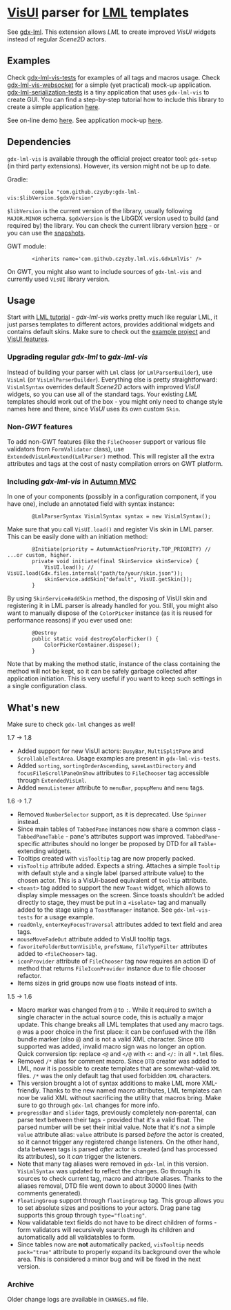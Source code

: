 # [VisUI](https://github.com/kotcrab/VisEditor/wiki/VisUI) parser for [LML](http://github.com/czyzby/gdx-lml) templates

See [gdx-lml](../lml). This extension allows *LML* to create improved *VisUI* widgets instead of regular *Scene2D* actors.

## Examples

Check [gdx-lml-vis-tests](../examples/gdx-lml-vis-tests) for examples of all tags and macros usage. Check [gdx-lml-vis-websocket](../examples/gdx-lml-vis-websocket) for a simple (yet practical) mock-up application. [gdx-lml-serialization-tests](../examples/gdx-websocket-serialization-tests) is a tiny application that uses `gdx-lml-vis` to create GUI. You can find a step-by-step tutorial how to include this library to create a simple application [here](https://github.com/czyzby/gdx-lml/wiki/Your-first-LML-application).

See on-line demo [here](http://czyzby.github.io/gdx-lml/lml-vis). See application mock-up [here](http://czyzby.github.io/gdx-lml/lml-vis-websocket).

## Dependencies

`gdx-lml-vis` is available through the official project creator tool: `gdx-setup` (in third party extensions). However, its version might not be up to date.

Gradle:
```
        compile "com.github.czyzby:gdx-lml-vis:$libVersion.$gdxVersion"
```
`$libVersion` is the current version of the library, usually following `MAJOR.MINOR` schema. `$gdxVersion` is the LibGDX version used to build (and required by) the library. You can check the current library version [here](http://search.maven.org/#search|ga|1|g%3A%22com.github.czyzby%22) - or you can use the [snapshots](https://oss.sonatype.org/content/repositories/snapshots/com/github/czyzby/).

GWT module:
```
        <inherits name='com.github.czyzby.lml.vis.GdxLmlVis' />
```
On GWT, you might also want to include sources of `gdx-lml-vis` and currently used `VisUI` library version.

## Usage

Start with [LML tutorial](https://github.com/czyzby/gdx-lml/wiki/LibGDX-Markup-Language) - *gdx-lml-vis* works pretty much like regular LML, it just parses templates to different actors, provides additional widgets and contains default skins. Make sure to check out the [example project](../examples/gdx-lml-vis-tests) and [VisUI features](https://github.com/kotcrab/VisEditor/wiki/VisUI).

### Upgrading regular *gdx-lml* to *gdx-lml-vis*

Instead of building your parser with `Lml` class (or `LmlParserBuilder`), use `VisLml` (or `VisLmlParserBuilder`). Everything else is pretty straightforward: `VisLmlSyntax` overrides default *Scene2D* actors with improved *VisUI* widgets, so you can use all of the standard tags. Your existing *LML* templates should work out of the box - you might only need to change style names here and there, since *VisUI* uses its own custom `Skin`.

### Non-*GWT* features

To add non-GWT features (like the `FileChooser` support or various file validators from `FormValidator` class), use `ExtendedVisLml#extend(LmlParser)` method. This will register all the extra attributes and tags at the cost of nasty compilation errors on GWT platform.

### Including *gdx-lml-vis* in [Autumn MVC](../mvc)

In one of your components (possibly in a configuration component, if you have one), include an annotated field with syntax instance:

```
        @LmlParserSyntax VisLmlSyntax syntax = new VisLmlSyntax();
```

Make sure that you call `VisUI.load()` and register Vis skin in LML parser. This can be easily done with an initiation method:

```
        @Initiate(priority = AutumnActionPriority.TOP_PRIORITY) // ...or custom, higher.
        private void initiate(final SkinService skinService) {
            VisUI.load(); // VisUI.load(Gdx.files.internal("path/to/your/skin.json"));
            skinService.addSkin("default", VisUI.getSkin());
        }
```

By using `SkinService#addSkin` method, the disposing of VisUI skin and registering it in LML parser is already handled for you. Still, you might also want to manually dispose of the `ColorPicker` instance (as it is reused for performance reasons) if you ever used one:

```
        @Destroy
        public static void destroyColorPicker() {
            ColorPickerContainer.dispose();
        }
```

Note that by making the method static, instance of the class containing the method will not be kept, so it can be safely garbage collected after application initiation. This is very useful if you want to keep such settings in a single configuration class.

## What's new

Make sure to check `gdx-lml` changes as well!

1.7 -> 1.8

- Added support for new VisUI actors: `BusyBar`, `MultiSplitPane` and `ScrollableTextArea`. Usage examples are present in `gdx-lml-vis-tests`.
- Added `sorting`, `sortingOrderAscending`, `saveLastDirectory` and `focusFileScrollPaneOnShow` attributes to `FileChooser` tag accessible through `ExtendedVisLml`.
- Added `menuListener` attribute to `menuBar`, `popupMenu` and `menu` tags.

1.6 -> 1.7

- Removed `NumberSelector` support, as it is deprecated. Use `Spinner` instead.
- Since main tables of `TabbedPane` instances now share a common class - `TabbedPaneTable` - pane's attributes support was improved. `TabbedPane`-specific attributes should no longer be proposed by DTD for all `Table`-extending widgets.
- Tooltips created with `visTooltip` tag are now properly packed.
- `visTooltip` attribute added. Expects a string. Attaches a simple `Tooltip` with default style and a single label (parsed attribute value) to the chosen actor. This is a VisUI-based equivalent of `tooltip` attribute.
- `<toast>` tag added to support the new `Toast` widget, which allows to display simple messages on the screen. Since toasts shouldn't be added directly to stage, they must be put in a `<isolate>` tag and manually added to the stage using a `ToastManager` instance. See `gdx-lml-vis-tests` for a usage example.
- `readOnly`, `enterKeyFocusTraversal` attributes added to text field and area tags.
- `mouseMoveFadeOut` attribute added to VisUI tooltip tags.
- `favoriteFolderButtonVisible`, `prefsName`, `fileTypeFilter` attributes added to `<fileChooser>` tag.
- `iconProvider` attribute of `FileChooser` tag now requires an action ID of method that returns `FileIconProvider` instance due to file chooser refactor.
- Items sizes in grid groups now use floats instead of ints.

1.5 -> 1.6

- Macro marker was changed from `@` to `:`. While it required to switch a single character in the actual source code, this is actually a major update. This change breaks all LML templates that used any macro tags. `@` was a poor choice in the first place: it can be confused with the i18n bundle marker (also `@`) and is not a valid XML character. Since `DTD` supported was added, invalid macro sign was no longer an option. Quick conversion tip: replace `<@` and `</@` with `<:` and `</:` in all `*.lml` files.
- Removed `/*` alias for comment macro. Since `DTD` creator was added to LML, now it is possible to create templates that are somewhat-valid `XML` files. `/*` was the only default tag that used forbidden `XML` characters.
- This version brought a lot of syntax additions to make LML more XML-friendly. Thanks to the new named macro attributes, LML templates can now be valid XML without sacrificing the utility that macros bring. Make sure to go through `gdx-lml` changes for more info.
- `progressBar` and `slider` tags, previously completely non-parental, can parse text between their tags - provided that it's a valid float. The parsed number will be set their initial value. Note that it's *not* a simple `value` attribute alias: `value` attribute is parsed *before* the actor is created, so it cannot trigger any registered change listeners. On the other hand, data between tags is parsed *after* actor is created (and has processed its attributes), so it *can* trigger the listeners.
- Note that many tag aliases were removed in `gdx-lml` in this version. `VisLmlSyntax` was updated to reflect the changes. Go through its sources to check current tag, macro and attribute aliases. Thanks to the aliases removal, DTD file went down to about 30000 lines (with comments generated).
- `FloatingGroup` support through `floatingGroup` tag. This group allows you to set absolute sizes and positions to your actors. Drag pane tag supports this group through `type="floating"`.
- Now validatable text fields do not have to be direct children of forms - form validators will recursively search through its children and automatically add all validatables to form.
- Since tables now are **not** automatically packed, `visTooltip` needs `pack="true"` attribute to properly expand its background over the whole area. This is considered a minor bug and will be fixed in the next version.

### Archive
Older change logs are available in `CHANGES.md` file.

